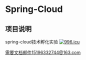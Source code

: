#  Spring-Cloud
## 项目说明
spring-cloud技术孵化实验
<a href="https://996.icu"><img src="https://img.shields.io/badge/link-996.icu-red.svg" alt="996.icu"></a>


需要文档邮件15196332744@163.com


